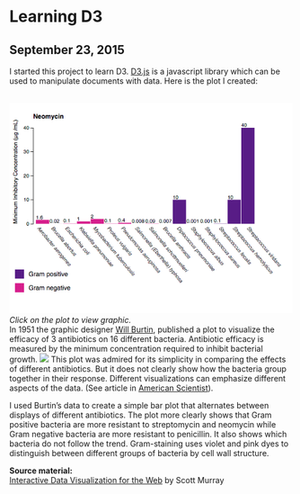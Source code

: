 # Learning D3
## September 23, 2015

I started this project to learn D3. <a href="https://d3js.org/">D3.js</a> is a javascript library which can be used to manipulate documents with data. Here is the plot I created:

<br>
<a href="https://hmvantol.github.io/antibiotics/antibiotics.v3.html"><img src="https://github.com/hmvantol/antibiotics/blob/master/screenshot1.png"></a>
<br>
<i>Click on the plot to view graphic.</i>
<br>
In 1951 the graphic designer <a href="https://en.wikipedia.org/wiki/Will_Burtin">Will Burtin</a>, published a plot to visualize the efficacy of 3 antibiotics on 16 different bacteria. Antibiotic efficacy is measured by the minimum concentration required to inhibit bacterial growth.
<img src="http://www.americanscientist.org/Libraries/images/2009641416567334-2009-07MacroWainerFA.jpg">
This plot was admired for its simplicity in comparing the effects of different antibiotics. But it does not clearly show how the bacteria group together in their response. Different visualizations can emphasize different aspects of the data. (See article in <a href="http://www.americanscientist.org/issues/pub/thats-funny">American Scientist</a>).

I used Burtin’s data to create a simple bar plot that alternates between displays of different antibiotics. The plot more clearly shows that Gram positive bacteria are more resistant to streptomycin and neomycin while Gram negative bacteria are more resistant to penicillin. It also shows which bacteria do not follow the trend. Gram-staining uses violet and pink dyes to distinguish between different groups of bacteria by cell wall structure.

<b>Source material:</b>
<br>
<a href="http://chimera.labs.oreilly.com/books/1230000000345/index.html">Interactive Data Visualization for the Web</a> by Scott Murray
